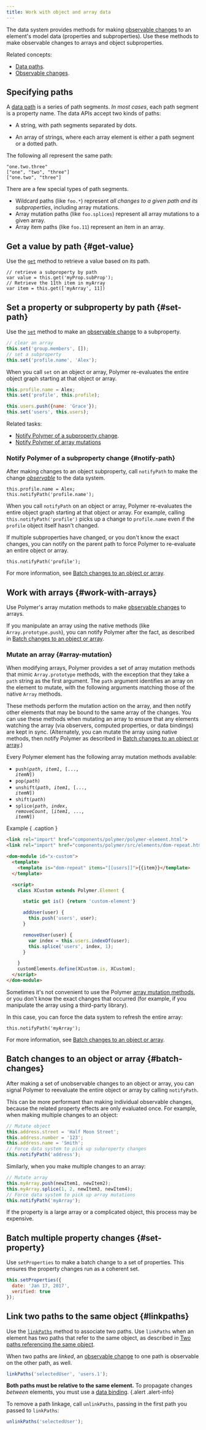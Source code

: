 ```yaml
---
title: Work with object and array data
---
```


<!-- toc -->

The data system provides methods for making [observable changes](data-system#observable-changes) to
an element's model data (properties and subproperties). Use these methods to make observable changes
to arrays and object subproperties.

Related concepts:

-   [Data paths](data-system#paths).
-   [Observable changes](data-system#observable-changes).

## Specifying paths

A [data path](data-system#paths) is a series of path segments. *In most cases*, each path segment is
a property name. The data APIs accept two kinds of paths:

*   A string, with path segments separated by dots.

*   An array of strings, where each array element is either a path segment or a dotted path.

The following all represent the same path:


```
"one.two.three"
["one", "two", "three"]
["one.two", "three"]
```

There are a few special types of path segments.


*   Wildcard paths (like `foo.*`) represent _all changes to a given path and its subproperties_,
    including array mutations.
*   Array mutation paths (like `foo.splices`) represent all array mutations to a given array.
*   Array item paths (like `foo.11`) represent an item in an array.

## Get a value by path {#get-value}

Use the [`get`](/1.0/docs/api/Polymer.Base#method-get) method to retrieve a value based on
its path.

```
// retrieve a subproperty by path
var value = this.get('myProp.subProp');
// Retrieve the 11th item in myArray
var item = this.get(['myArray', 11])

```

## Set a property or subproperty by path {#set-path}

Use the [`set`](/1.0/docs/api/Polymer.Base#method-set) method to make an [observable
change](data-system#observable-changes) to a subproperty.

```js
// clear an array
this.set('group.members', []);
// set a subproperty
this.set('profile.name', 'Alex');
```

When  you call `set` on an object or array, Polymer re-evaluates the entire object graph starting at
that object or array.

```js
this.profile.name = Alex;
this.set('profile', this.profile);

this.users.push({name: 'Grace'});
this.set('users', this.users);
```

Related tasks:

-   [Notify Polymer of a subproperty change](#notify-path).
-   [Notify Polymer of array mutations](#notifysplices)

### Notify Polymer of a subproperty change {#notify-path}

After making changes to an object subproperty, call `notifyPath` to make the change
[_observable_](data-system#observable-changes) to the data system.

```
this.profile.name = Alex;
this.notifyPath('profile.name');
```

When you call `notifyPath` on an object or array, Polymer re-evaluates the entire object graph
starting at that object or array. For example, calling `this.notifyPath('profile')` picks up a
change to `profile.name` even if the `profile` object itself hasn't changed.

If multiple subproperties have changed, or you don't know the exact changes, you can notify
on the parent path to force Polymer to re-evaluate an entire object or array.

```
this.notifyPath('profile');
```

For more information, see [Batch changes to an object or array](#batch-changes).

## Work with arrays {#work-with-arrays}

Use Polymer's array mutation methods to make [observable changes](data-system#observable-changes)
to arrays.

If you manipulate an array using the native methods (like `Array.prototype.push`), you can notify
Polymer after the fact, as described in [Batch changes to an object or array](#batch-changes).

### Mutate an array {#array-mutation}

When modifying arrays, Polymer provides a set of array mutation methods that mimic
`Array.prototype` methods, with the exception that
they take a `path` string as the first argument.  The `path` argument identifies
an array on the element to mutate, with the following arguments matching those
of the native `Array` methods.

These methods perform the mutation action on the array, and then notify other elements that may be
bound to the same array of the changes. You can use these methods when mutating an array
to ensure that any elements watching the array (via observers, computed properties,
or data bindings) are kept in sync. (Alternately, you can mutate the array using native methods,
then notify Polymer as described in [Batch changes to an object or array](#batch-changes).)

Every Polymer element has the following array mutation methods available:

*   <code>push(<var>path</var>, <var>item1</var>, [..., <var>itemN</var>])</code>
*   <code>pop(<var>path</var>)</code>
*   <code>unshift(<var>path</var>, <var>item1</var>, [..., <var>itemN</var>])</code>
*   <code>shift(<var>path</var>)</code>
*   <code>splice(<var>path</var>, <var>index</var>, <var>removeCount</var>, [<var>item1</var>,
    ..., <var>itemN</var>])</code>

Example { .caption }

```html
<link rel="import" href="components/polymer/polymer-element.html">
<link rel="import" href="components/polymer/src/elements/dom-repeat.html">

<dom-module id="x-custom">
  <template>
    <template is="dom-repeat" items="[[users]]">{{item}}</template>
  </template>

  <script>
    class XCustom extends Polymer.Element {

      static get is() {return 'custom-element'}

      addUser(user) {
        this.push('users', user);
      }

      removeUser(user) {
        var index = this.users.indexOf(user);
        this.splice('users', index, 1);
      }

    }
    customElements.define(XCustom.is, XCustom);
  </script>
</dom-module>
```

Sometimes it's not convenient to use the Polymer [array mutation methods](#array-mutation),
or you don't know the exact changes that occurred (for example, if you manipulate
the array using a third-party library).

In this case, you can force the data system to refresh the
entire array:

```
this.notifyPath('myArray');
```

For more  information, see [Batch changes to an object or array](#batch-changes).


## Batch changes to an object or array {#batch-changes}

After making a set of unobservable changes to an object or array, you can signal Polymer to
reevaluate the entire object or array by calling `notifyPath`.

This can be more performant than making individual observable changes, because the related property
effects are only evaluated once. For example, when making multiple changes to an object:

```js
// Mutate object
this.address.street = 'Half Moon Street';
this.address.number = '123';
this.address.name = 'Smith';
// Force data system to pick up subproperty changes
this.notifyPath('address');
```

Similarly, when you make multiple changes to an array:

```js
// Mutate array
this.myArray.push(newItem1, newItem2);
this.myArray.splice(1, 2, newItem3, newItem4);
// Force data system to pick up array mutations
this.notifyPath('myArray');
```

If the property is a large array or a complicated object, this process may be expensive.

## Batch multiple property changes {#set-property}

Use `setProperties` to make a batch change to a set of properties. This ensures the property changes
run as a coherent set.

```js
this.setProperties({
  date: 'Jan 17, 2017',
  verified: true
});
```



## Link two paths to the same object {#linkpaths}

Use the [`linkPaths`](/1.0/docs/api/Polymer.Base#method-linkPaths) method to associate two paths.
Use `linkPaths` when an element has two paths that refer to the same object, as described in
[Two paths referencing the same object](data-system#two-paths).

When two paths are *linked*, an [observable change](data-system#observable-changes) to one path is
observable on the other path, as well.

```js
linkPaths('selectedUser', 'users.1');
```

**Both paths must be relative to the same element.** To propagate changes _between_ elements, you
must use a [data binding](data-binding).
{.alert .alert-info}



To remove a path linkage, call `unlinkPaths`, passing in the first path you passed to
`linkPaths`:

```js
unlinkPaths('selectedUser');
```



